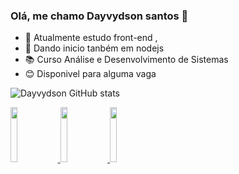 ### Olá, me chamo Dayvydson santos 👋



- 🔭 Atualmente estudo front-end ,
- 🌱 Dando inicio tanbém em nodejs
- 📚 Curso Análise e Desenvolvimento de Sistemas
- 😊 Disponivel para alguma vaga

  
 ![Dayvydson GitHub stats](https://github-readme-stats.vercel.app/api?username=dayvydson-santos&theme=react&show_icons=true)
  
<div>


 <a href="https://www.linkedin.com/in/dayvydson/" target="_black"> <img width="15%" src="https://img.shields.io/badge/LinkedIn-0077B5?style=for-the-badge&logo=linkedin&logoColor=white" target="_blank"> </a>         <a href="https://www.instagram.com/devisoon_/" target="_black"> <img width="15%" src="https://img.shields.io/badge/Instagram-E4405F?style=for-the-badge&logo=instagram&logoColor=white" target="_blank"> </a>          <a href="https://wa.me/5583987048354?text=Ol%C3%A1.%20" target="_black"> <img width="15%" src="https://img.shields.io/badge/WhatsApp-25D366?style=for-the-badge&logo=whatsapp&logoColor=white" target="_blank"> </a>

 
 
 

</div>

 

